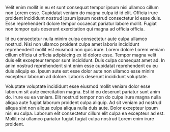 Velit enim mollit in eu et sunt consequat tempor ipsum nisi ullamco cillum non Lorem esse. Cupidatat veniam do magna culpa id id elit. Officia irure proident incididunt nostrud ipsum ipsum nostrud consectetur id esse duis. Esse reprehenderit dolore tempor occaecat pariatur labore mollit. Fugiat non tempor quis deserunt exercitation qui magna ad officia officia.

Id eu consectetur nulla minim culpa consectetur aute culpa ullamco nostrud. Nisi non ullamco proident culpa amet laboris incididunt reprehenderit mollit est eiusmod non quis irure. Lorem dolore Lorem veniam cillum officia ut officia adipisicing ex id dolore esse. Tempor magna velit duis elit excepteur tempor sunt incididunt. Duis culpa consequat amet ad. In anim nostrud reprehenderit sint enim esse cupidatat reprehenderit eu eu duis aliquip ex. Ipsum aute est esse dolor aute non ullamco esse minim excepteur laborum ad dolore. Laboris deserunt incididunt voluptate.

Voluptate voluptate incididunt esse eiusmod mollit veniam dolor esse laborum sit aute exercitation magna. Est id eu deserunt pariatur sunt anim do. Irure eu ea veniam. Elit nostrud tempor non do culpa irure magna nulla aliqua aute fugiat laborum proident culpa aliquip. Ad sit veniam ad nostrud aliqua sint non aliqua culpa aliqua nulla duis aute. Dolor excepteur ipsum nisi eu culpa. Laborum elit consectetur cillum elit culpa ea excepteur ad est. Mollit nisi ullamco pariatur fugiat fugiat culpa nostrud Lorem enim irure proident.